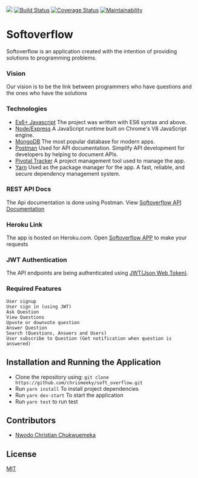 [![](https://img.shields.io/badge/Reviewed_By-Hound-blueviolet)](https://houndci.com)
[![Build Status](https://travis-ci.com/chrismeeky/soft_overflow.svg?branch=develop)](https://travis-ci.com/chrismeeky/soft_overflow)
[![Coverage Status](https://coveralls.io/repos/github/chrismeeky/soft_overflow/badge.svg?branch=develop)](https://coveralls.io/github/chrismeeky/soft_overflow?branch=develop)
[![Maintainability](https://api.codeclimate.com/v1/badges/03009360bca9ecba6944/maintainability)](https://codeclimate.com/github/chrismeeky/soft_overflow/maintainability)

# Softoverflow
Softoverflow is an application created with the intention of providing solutions to programming problems.

### Vision
Our vision is to be the link between programmers who have questions and the ones who have the solutions

### Technologies
* [Es6+ Javascript](https://www.ecma-international.org/ecma-262/9.0/index.html) The project was written with ES6 syntax and above.
* [Node/Express](https://nodejs.org/en/) A JavaScript runtime built on Chrome's V8 JavaScript engine.
* [MongoDB](https://www.mongodb.com/) The most popular database for modern apps.
* [Postman](https://getpostman.com/) Used for API documentation. Simplify API development for developers by helping to document APIs.
* [Pivotal Tracker](https://www.pivotaltracker.com) A project management tool used to manage the app.
* [Yarn](https://yarnpkg.com/lang/en/) Used as the package manager for the app. A fast, reliable, and secure dependency management system.


### REST API Docs
The Api documentation is done using Postman. View [Softoverflow API Documentation](https://documenter.getpostman.com/view/7915396/SVtZuRV1)

### Heroku Link
The app is hosted on Heroku.com. Open [Softoverflow APP](https://softoverflow.herokuapp.com) to make your requests

### JWT Authentication
The API endpoints are being authenticated using [JWT(Json Web Token)](https://jwt.io/).

### Required Features

```
User signup
User sign in (using JWT)
Ask Question
View Questions
Upvote or downvote question
Answer Question
Search (Questions, Answers and Users)
User subscribe to Question (Get notification when question is answered)
```

## Installation and Running the Application

* Clone the repository using: `git clone https://github.com/chrismeeky/soft_overflow.git`
* Run `yarn install` To install project dependencies
* Run `yarn dev-start` To start the application
* Run `yarn test` to run test

## Contributors
* [Nwodo Christian Chukwuemeka](https://github.com/Chrismeeky)


## License
[MIT](https://github.com/chrismeeky/soft_overflow/blob/develop/LICENSE)
